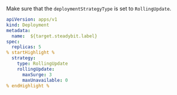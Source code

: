 Make sure that the ```deploymentStrategyType``` is set to ``RollingUpdate``.

```yaml
apiVersion: apps/v1
kind: Deployment
metadata:
  name:  ${target.steadybit.label}
spec:
  replicas: 5
% startHighlight %
  strategy:
    type: RollingUpdate
    rollingUpdate:
      maxSurge: 3
      maxUnavailable: 0
% endHighlight %

```
